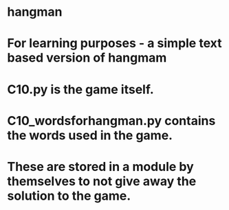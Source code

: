 # hangman
# For learning purposes - a simple text based version of hangmam
# C10.py is the game itself.
# C10_wordsforhangman.py contains the words used in the game.
# These are stored in a module by themselves to not give away the solution to the game.
